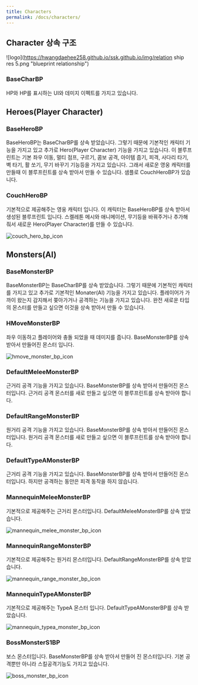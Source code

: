 ```yaml
---
title: Characters
permalink: /docs/characters/
---
```


## Character 상속 구조

![logo](https://hwangdaehee258.github.io/ssk.github.io/img/relation ship res 5.png "blueprint relationship")

### BaseCharBP

HP와 HP를 표시하는 UI와 데미지 이펙트를 가지고 있습니다.

## Heroes(Player Character)
### BaseHeroBP

BaseHeroBP는 BaseCharBP를 상속 받았습니다. 그렇기 때문에 기본적인 캐릭터 기능을 가지고 있고 추가로 Hero(Player Character) 기능을 가지고 있습니다.
이 블루프린트는 기본 좌우 이동, 멀티 점프, 구르기, 콤보 공격, 아이템 줍기, 피격, 사다리 타기, 벽 타기, 활 쏘기, 무기 바꾸기 기능등을 가지고 있습니다.
 그래서 새로운 영웅 캐릭터를 만들때 이 블루프린트를 상속 받아서 만들 수 있습니다. 샘플로 CouchHeroBP가 있습니다.
 
### CouchHeroBP

기본적으로 제공해주는 영웅 캐릭터 입니다. 이 캐릭터는 BaseHeroBP를 상속 받아서 생성된 블루프린트 입니다. 스켈레톤 메시와 애니메이션, 무기등을 바꿔주거나 추가해 줘서 새로운 Hero(Player Character)를 만들 수 있습니다.

![couch_hero_bp_icon](https://hwangdaehee258.github.io/ssk.github.io/img/couch_hero_bp_icon.png "CouchHeroBP")

## Monsters(AI)

### BaseMonsterBP

BaseMonsterBP는 BaseCharBP를 상속 받았습니다. 그렇기 때문에 기본적인 캐릭터를 가지고 있고 추가로 기본적인 Monater(AI) 기능을 가지고 있습니다. 플레이어가 가까이 왔는지 감지해서 쫒아가거나 공격하는 기능을 가지고 있습니다.
완전 새로운 타입의 몬스터를 만들고 싶으면 이것을 상속 받아서 만들 수 있습니다.

### HMoveMonsterBP

좌우 이동하고 플레이어와 충돌 되었을 때 데미지를 줍니다. BaseMonsterBP를 상속 받아서 만들어진 몬스터 입니다.

![hmove_monster_bp_icon](https://hwangdaehee258.github.io/ssk.github.io/img/hmove_monster_bp_icon.png "HMoveMonsterBP")

### DefaultMeleeMonsterBP
 
근거리 공격 기능을 가지고 있습니다. BaseMonsterBP를 상속 받아서 만들어진 몬스터입니다. 근거리 공격 몬스터를 새로 만들고 싶으면 이 블루프린트를 상속 받아야 합니다. 

### DefaultRangeMonsterBP

원거리 공격 기능을 가지고 있습니다. BaseMonsterBP를 상속 받아서 만들어진 몬스터입니다. 원거리 공격 몬스터를 새로 만들고 싶으면 이 블루프린트를 상속 받아야 합니다.

### DefaultTypeAMonsterBP

근거리 공격 기능을 가지고 있습니다. BaseMonsterBP를 상속 받아서 만들어진 몬스터입니다. 하지만 공격하는 동안은 피격 동작을 하지 않습니다.

### MannequinMeleeMonsterBP

기본적으로 제공해주는 근거리 몬스터입니다. DefaultMeleeMonsterBP를 상속 받았습니다. 

![mannequin_melee_monster_bp_icon](https://hwangdaehee258.github.io/ssk.github.io/img/mannequin_melee_monster_bp_icon.png "MannequinMeleeMonsterBP")

### MannequinRangeMonsterBP

기본적으로 제공해주는 원거리 몬스터입니다. DefaultRangeMonsterBP를 상속 받았습니다.

![mannequin_range_monster_bp_icon](https://hwangdaehee258.github.io/ssk.github.io/img/mannequin_range_monster_bp_icon.png "MannequinRangeMonsterBP")

### MannequinTypeAMonsterBP

기본적으로 제공해주는 TypeA 몬스터 입니다. DefaultTypeAMonsterBP를 상속 받았습니다.

![mannequin_typea_monster_bp_icon](https://hwangdaehee258.github.io/ssk.github.io/img/mannequin_typea_monster_bp_icon.png "MannequinTypeAMonsterBP")

### BossMonsterS1BP
보스 몬스터입니다. BaseMonsterBP를 상속 받아서 만들어 진 몬스터입니다. 기본 공격뿐만 아니라 스킬공격기능도 가지고 있습니다.

![boss_monster_bp_icon](https://hwangdaehee258.github.io/ssk.github.io/img/boss_monster_bp_icon.png "BossMonsterBP")

